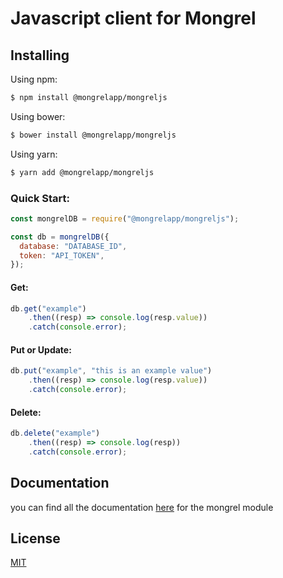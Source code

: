 # Javascript client for Mongrel


## Installing

Using npm:

```bash
$ npm install @mongrelapp/mongreljs
```

Using bower:

```bash
$ bower install @mongrelapp/mongreljs
```

Using yarn:

```bash
$ yarn add @mongrelapp/mongreljs
```

### Quick Start:

```javascript
const mongrelDB = require("@mongrelapp/mongreljs");

const db = mongrelDB({
  database: "DATABASE_ID",
  token: "API_TOKEN",
});
```

#### Get:

```javascript
db.get("example")
    .then((resp) => console.log(resp.value))
    .catch(console.error);
```

#### Put or Update:

```javascript
db.put("example", "this is an example value")
    .then((resp) => console.log(resp.value))
    .catch(console.error);
```

#### Delete:

```javascript
db.delete("example")
    .then((resp) => console.log(resp))
    .catch(console.error);
```

## Documentation
you can find all the documentation [here](https://docs.mongrel.app/) for the mongrel module

## License

[MIT](LICENSE)
